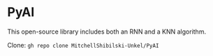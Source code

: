 # PyAI
This open-source library includes both an RNN and a KNN algorithm.

Clone: `gh repo clone MitchellShibilski-Unkel/PyAI`

